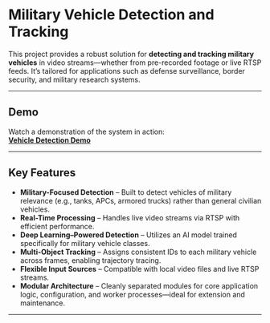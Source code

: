 # Military Vehicle Detection and Tracking

This project provides a robust solution for **detecting and tracking military vehicles** in video streams—whether from pre-recorded footage or live RTSP feeds. It’s tailored for applications such as defense surveillance, border security, and military research systems.

---

##  Demo

Watch a demonstration of the system in action:  
[**Vehicle Detection Demo**](https://drive.google.com/file/d/1kSyR_IPnY6HEfHAwV7b5eckAVt_ly9Gt/view?usp=sharing)

---

## Key Features

- **Military-Focused Detection** – Built to detect vehicles of military relevance (e.g., tanks, APCs, armored trucks) rather than general civilian vehicles.
- **Real-Time Processing** – Handles live video streams via RTSP with efficient performance.
- **Deep Learning–Powered Detection** – Utilizes an AI model trained specifically for military vehicle classes.
- **Multi-Object Tracking** – Assigns consistent IDs to each military vehicle across frames, enabling trajectory tracing.
- **Flexible Input Sources** – Compatible with local video files and live RTSP streams.
- **Modular Architecture** – Cleanly separated modules for core application logic, configuration, and worker processes—ideal for extension and maintenance.

---
